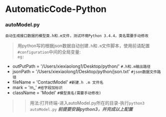 # AutomaticCode-Python
### autoModel.py
`自动生成接口数据的模型类.h和.m文件，测试环境Python 3.4.4，类名需要手动修改`
>   用python写的根据json数据自动创建`.h`和`.m`文件脚本，使用前请配置`#configuration`中间的全局变量:<br>
`eg:`
 *  outPutPath = '/Users/xiexiaolong1/Desktop/python/' `#.h和.m输出路径`<br>
 *  jsonPath = '/Users/xiexiaolong1/Desktop/python/json.txt' `#json数据文件路径`<br>
 *  fileName = 'ContactModel' `#新建.h .m 文件名`<br>
 *  mark = 'm_' `#给字段加标识`<br>
 *  className = 'Model' `#模型类名(需要手动修改)`<br>
 
 >>用法:打开终端-进入autoModel.py所在的目录-执行`python3 autoModel.py`
 ***前提要安装python3，并完成以上配置***
